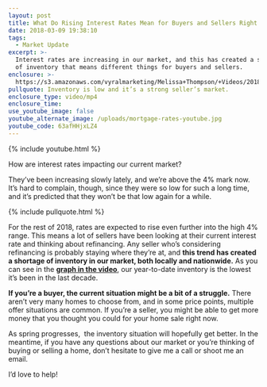 ```yaml
---
layout: post
title: What Do Rising Interest Rates Mean for Buyers and Sellers Right Now?
date: 2018-03-09 19:38:10
tags:
  - Market Update
excerpt: >-
  Interest rates are increasing in our market, and this has created a shortage
  of inventory that means different things for buyers and sellers.
enclosure: >-
  https://s3.amazonaws.com/vyralmarketing/Melissa+Thompson/+Videos/2018/March/Memphis+Real+Estate+Agent-+What+Do+Rising+Interest+Rates+Mean+for+Buyers+and+Sellers+Right+Now%253F.mp4
pullquote: Inventory is low and it’s a strong seller’s market.
enclosure_type: video/mp4
enclosure_time:
use_youtube_image: false
youtube_alternate_image: /uploads/mortgage-rates-youtube.jpg
youtube_code: 63afHHjxLZ4
---
```


{% include youtube.html %}

How are interest rates impacting our current market?

They’ve been increasing slowly lately, and we’re above the 4% mark now. It’s hard to complain, though, since they were so low for such a long time, and it’s predicted that they won’t be that low again for a while.

{% include pullquote.html %}

For the rest of 2018, rates are expected to rise even further into the high 4% range. This means a lot of sellers have been looking at their current interest rate and thinking about refinancing. Any seller who’s considering refinancing is probably staying where they’re at, and **this trend has created a shortage of inventory in our market, both locally and nationwide.** As you can see in the **[graph in the video](https://s3.amazonaws.com/vyralmarketing/Melissa+Thompson/Memphis_Year_to_Dat_Home_Sales_Active_Inventory-1.jpg)**, our year-to-date inventory is the lowest it’s been in the last decade.

**If you’re a buyer, the current situation might be a bit of a struggle.** There aren’t very many homes to choose from, and in some price points, multiple offer situations are common. If you’re a seller, you might be able to get more money that you thought you could for your home sale right now. &nbsp;

As spring progresses, &nbsp;the inventory situation will hopefully get better. In the meantime, if you have any questions about our market or you’re thinking of buying or selling a home, don’t hesitate to give me a call or shoot me an email.

I’d love to help!